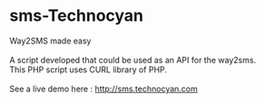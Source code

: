 # sms-Technocyan
Way2SMS made easy</br></br>
A script developed that could be used as an API for the way2sms.</br>
This PHP script uses CURL library of PHP.</br>
</br>
See a live demo here : http://sms.technocyan.com
